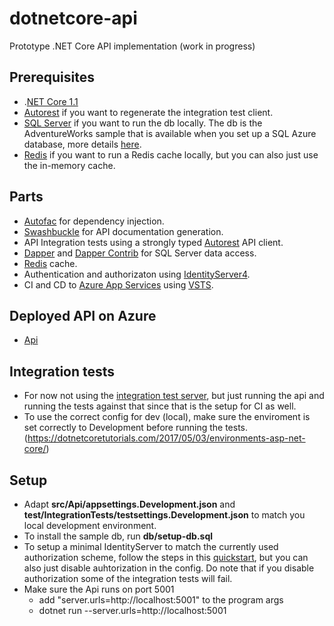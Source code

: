 # dotnetcore-api

Prototype .NET Core API implementation (work in progress)

## Prerequisites

- .[NET Core 1.1](https://www.microsoft.com/net/download/core)
- [Autorest](https://github.com/Azure/autorest) if you want to regenerate the integration test client.
- [SQL Server](https://www.microsoft.com/en-us/sql-server/sql-server-downloads) if you want to run the db locally. The db is the AdventureWorks sample that is available when you set up a SQL Azure database, more details [here](https://blogs.msdn.microsoft.com/kaevans/2015/03/06/adventure-works-for-azure-sql-database/).
- [Redis](https://redis.io/) if you want to run a Redis cache locally, but you can also just use the in-memory cache.

## Parts

- [Autofac](https://autofac.org/) for dependency injection.
- [Swashbuckle](https://github.com/domaindrivendev/Swashbuckle.AspNetCore) for API documentation generation.
- API Integration tests using a strongly typed [Autorest](https://github.com/Azure/AutoRest) API client.
- [Dapper](https://github.com/StackExchange/Dapper) and [Dapper Contrib](https://github.com/StackExchange/Dapper/tree/master/Dapper.Contrib) for SQL Server data access.
- [Redis](https://redis.io/) cache.
- Authentication and authorizaton using [IdentityServer4](https://github.com/IdentityServer/IdentityServer4).
- CI and CD to [Azure App Services](https://azure.microsoft.com/en-us/services/app-service/) using [VSTS](https://www.visualstudio.com/team-services/).


## Deployed API on Azure
- [Api](https://dotnetcore-api.azurewebsites.net/swagger)


## Integration tests
- For now not using the [integration test server](https://docs.microsoft.com/en-us/aspnet/core/testing/integration-testing), but just running the api and running the tests against that since that is the setup for CI as well.
- To use the correct config for dev (local), make sure the enviroment is set correctly to Development before running the tests. (https://dotnetcoretutorials.com/2017/05/03/environments-asp-net-core/)

## Setup
- Adapt __src/Api/appsettings.Development.json__ and __test/IntegrationTests/testsettings.Development.json__ to match you local development environment.
- To install the sample db, run __db/setup-db.sql__
- To setup a minimal IdentityServer to match the currently used authorization scheme,  follow the steps in this [quickstart](http://docs.identityserver.io/en/release/quickstarts/1_client_credentials.html), but you can also just disable auhtorization in the config. Do note that if you disable authorization some of the integration tests will fail.
- Make sure the Api runs on port 5001
    - add "server.urls=http://localhost:5001" to the program args
    - dotnet run --server.urls=http://localhost:5001





    



    